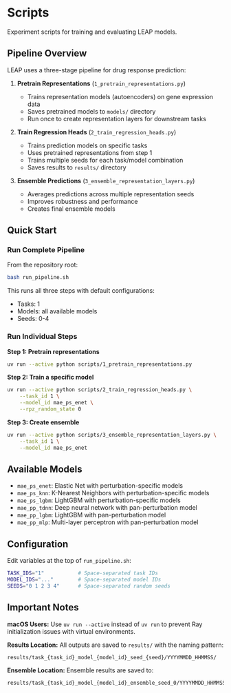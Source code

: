 # Scripts

Experiment scripts for training and evaluating LEAP models.

## Pipeline Overview

LEAP uses a three-stage pipeline for drug response prediction:

1. **Pretrain Representations** (`1_pretrain_representations.py`)
   - Trains representation models (autoencoders) on gene expression data
   - Saves pretrained models to `models/` directory
   - Run once to create representation layers for downstream tasks

2. **Train Regression Heads** (`2_train_regression_heads.py`)
   - Trains prediction models on specific tasks
   - Uses pretrained representations from step 1
   - Trains multiple seeds for each task/model combination
   - Saves results to `results/` directory

3. **Ensemble Predictions** (`3_ensemble_representation_layers.py`)
   - Averages predictions across multiple representation seeds
   - Improves robustness and performance
   - Creates final ensemble models

## Quick Start

### Run Complete Pipeline

From the repository root:
```bash
bash run_pipeline.sh
```

This runs all three steps with default configurations:
- Tasks: 1
- Models: all available models
- Seeds: 0-4

### Run Individual Steps

**Step 1: Pretrain representations**
```bash
uv run --active python scripts/1_pretrain_representations.py
```

**Step 2: Train a specific model**
```bash
uv run --active python scripts/2_train_regression_heads.py \
    --task_id 1 \
    --model_id mae_ps_enet \
    --rpz_random_state 0
```

**Step 3: Create ensemble**
```bash
uv run --active python scripts/3_ensemble_representation_layers.py \
    --task_id 1 \
    --model_id mae_ps_enet
```

## Available Models

- `mae_ps_enet`: Elastic Net with perturbation-specific models
- `mae_ps_knn`: K-Nearest Neighbors with perturbation-specific models
- `mae_ps_lgbm`: LightGBM with perturbation-specific models
- `mae_pp_tdnn`: Deep neural network with pan-perturbation model
- `mae_pp_lgbm`: LightGBM with pan-perturbation model
- `mae_pp_mlp`: Multi-layer perceptron with pan-perturbation model

## Configuration

Edit variables at the top of `run_pipeline.sh`:
```bash
TASK_IDS="1"           # Space-separated task IDs
MODEL_IDS="..."        # Space-separated model IDs
SEEDS="0 1 2 3 4"      # Space-separated random seeds
```

## Important Notes

**macOS Users:** Use `uv run --active` instead of `uv run` to prevent Ray initialization issues with virtual environments.

**Results Location:** All outputs are saved to `results/` with the naming pattern:
```
results/task_{task_id}_model_{model_id}_seed_{seed}/YYYYMMDD_HHMMSS/
```

**Ensemble Location:** Ensemble results are saved to:
```
results/task_{task_id}_model_{model_id}_ensemble_seed_0/YYYYMMDD_HHMMSS/
```

